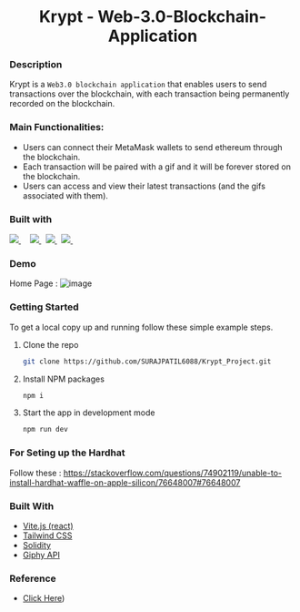 <h1 align="center">Krypt - Web-3.0-Blockchain-Application</h1>

### Description
Krypt is a `Web3.0 blockchain application` that enables users to send transactions over the blockchain, with each transaction being permanently recorded on the blockchain.

### Main Functionalities:
 - Users can connect their MetaMask wallets to send ethereum through the blockchain.
 - Each transaction will be paired with a gif and it will be forever stored on the blockchain.
 - Users can access and view their latest transactions (and the gifs associated with them).

### Built with
<p>
  <a href='https://www.react.org/'>
		<img src='https://img.shields.io/badge/react-61DAFB?logoWidth=30&labelColor=black&style=for-the-badge&logo=react' />
	</a>
  &nbsp;
  &nbsp;
  <a href='https://tailwindcss.com/'>
    <img src='https://img.shields.io/badge/tailwind css-38B2AC?logo=tailwind-css&logoColor=white&style=for-the-badge' />
  </a>
  &nbsp;
  <a href='https://docs.soliditylang.org/en/v0.8.6/index.html'>
    <img src="https://img.shields.io/badge/solidity-363636.svg?&style=for-the-badge&logo=solidity&logoColor=white" />
  </a>
  &nbsp;
  <a href='https://ethereum.org/en/developers/docs/'>
    <img src="https://img.shields.io/badge/ethereum-3C3C3D.svg?&style=for-the-badge&logo=ethereum&logoColor=white" />
  </a>
  &nbsp;
</p>


### Demo 
Home Page :
![image](https://github.com/SURAJPATIL6088/Krypt/assets/78692972/7d56be60-8df6-4b25-a892-fe82cfe9a605)

### Getting Started
To get a local copy up and running follow these simple example steps.

1. Clone the repo
   ```sh
   git clone https://github.com/SURAJPATIL6088/Krypt_Project.git
   ```
2. Install NPM packages
   ```sh
   npm i
   ```
3. Start the app in development mode 
   ```sh
   npm run dev
   ```
### For Seting up the Hardhat 
Follow these : 
https://stackoverflow.com/questions/74902119/unable-to-install-hardhat-waffle-on-apple-silicon/76648007#76648007

### Built With
- [Vite.js (react)](https://vitejs.dev/)
- [Tailwind CSS](https://tailwindcss.com/)
- [Solidity](https://soliditylang.org/)
- [Giphy API](https://developers.giphy.com/)
<!--- [Vercel](https://vercel.com/)-->

### Reference
* [Click Here](https://youtu.be/Wn_Kb3MR_cU))
  
